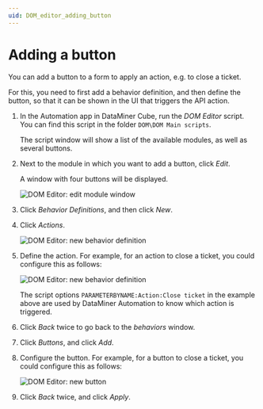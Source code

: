 ```yaml
---
uid: DOM_editor_adding_button
---
```


# Adding a button

You can add a button to a form to apply an action, e.g. to close a ticket.

For this, you need to first add a behavior definition, and then define the button, so that it can be shown in the UI that triggers the API action.

1. In the Automation app in DataMiner Cube, run the *DOM Editor* script. You can find this script in the folder `DOM\DOM Main scripts`.

   The script window will show a list of the available modules, as well as several buttons.

1. Next to the module in which you want to add a button, click *Edit*.

   A window with four buttons will be displayed.

   ![DOM Editor: edit module window](~/user-guide/images/DOM_Editor_edit_module.png)

1. Click *Behavior Definitions*, and then click *New*.

1. Click *Actions*.

   ![DOM Editor: new behavior definition](~/user-guide/images/DOM_Editor_new_behavior.png)

1. Define the action. For example, for an action to close a ticket, you could configure this as follows:

   ![DOM Editor: new behavior definition](~/user-guide/images/DOM_Editor_define_action.png)

   The script options `PARAMETERBYNAME:Action:Close ticket` in the example above are used by DataMiner Automation to know which action is triggered.

1. Click *Back* twice to go back to the *behaviors* window.

1. Click *Buttons*, and click *Add*.

1. Configure the button. For example, for a button to close a ticket, you could configure this as follows:

   ![DOM Editor: new button](~/user-guide/images/DOM_Editor_define_button.png)

1. Click *Back* twice, and click *Apply*.
